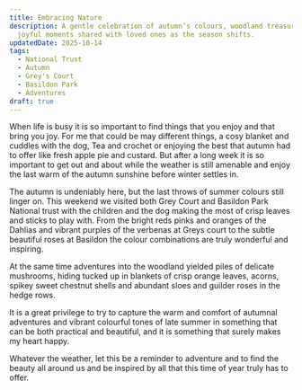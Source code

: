 ```yaml
---
title: Embracing Nature
description: A gentle celebration of autumn’s colours, woodland treasures, and
  joyful moments shared with loved ones as the season shifts.
updatedDate: 2025-10-14
tags:
  - National Trust
  - Autumn
  - Grey's Court
  - Basildon Park
  - Adventures
draft: true
---
```

When life is busy it is so important to find things that you enjoy and that bring you joy. For me that could be may different things, a cosy blanket and cuddles with the dog, Tea and crochet or enjoying the best that autumn had to offer like fresh apple pie and custard. But after a long week it is so important to get out and about while the weather is still amenable and enjoy the last warm of the autumn sunshine before winter settles in.

The autumn is undeniably here, but the last throws of summer colours still linger on. This weekend we visited both Grey Court and Basildon Park National trust with the children and the dog making the most of crisp leaves and sticks to play with. From the bright reds pinks and oranges of the Dahlias and vibrant purples of the verbenas at Greys court to the subtle beautiful roses at Basildon the colour combinations are truly wonderful and inspiring.

At the same time adventures into the woodland yielded piles of delicate mushrooms, hiding tucked up in blankets of crisp orange leaves, acorns, spikey sweet chestnut shells and abundant sloes and guilder roses in the hedge rows.

It is a great privilege to try to capture the warm and comfort of autumnal adventures and vibrant colourful tones of late summer in something that can be both practical and beautiful, and it is something that surely makes my heart happy.

Whatever the weather, let this be a reminder to adventure and to find the beauty all around us and be inspired by all that this time of year truly has to offer.